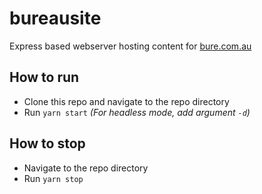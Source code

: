 # bureausite

Express based webserver hosting content for [bure.com.au](https://bure.com.au)

## How to run

- Clone this repo and navigate to the repo directory
- Run `yarn start` _(For headless mode, add argument `-d`)_

## How to stop

- Navigate to the repo directory
- Run `yarn stop`

